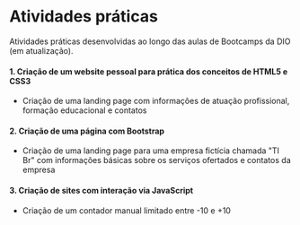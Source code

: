 # Atividades práticas
Atividades práticas desenvolvidas ao longo das aulas de Bootcamps da DIO (em atualização).

#### 1. Criação de um website pessoal para prática dos conceitos de HTML5 e CSS3
* Criação de uma landing page com informações de atuação profissional, formação educacional e contatos

#### 2. Criação de uma página com Bootstrap
* Criação de uma landing page para uma empresa fictícia chamada "TI Br" com informações básicas sobre os serviços ofertados e contatos da empresa

#### 3. Criação de sites com interação via JavaScript
* Criação de um contador manual limitado entre -10 e +10